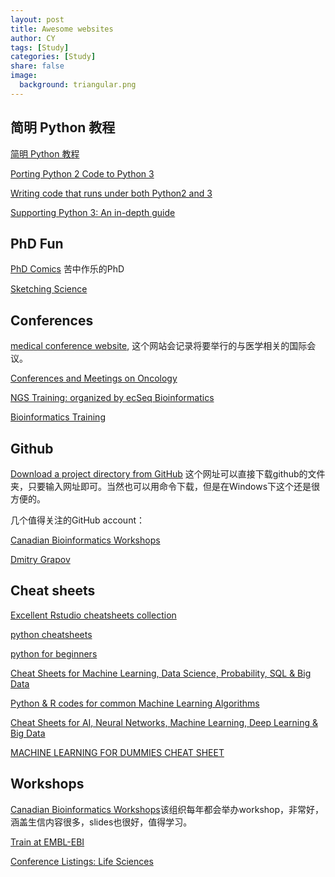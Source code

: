 ```yaml
---
layout: post
title: Awesome websites
author: CY
tags: [Study]
categories: [Study]
share: false
image:
  background: triangular.png 
---
```




## 简明 Python 教程

[简明 Python 教程](https://bop.mol.uno/)                                    

[Porting Python 2 Code to Python 3](https://docs.python.org/3/howto/pyporting.html)           

[Writing code that runs under both Python2 and 3](https://wiki.python.org/moin/PortingToPy3k/BilingualQuickRef)                                   

[Supporting Python 3: An in-depth guide](http://python3porting.com/)                              



## PhD Fun

[PhD Comics](http://phdcomics.com/) 苦中作乐的PhD                                             

[Sketching Science](https://sketchingscience.org/)       



## Conferences

[medical conference website](https://www.omicsonline.org/medical-conferences.php), 这个网站会记录将要举行的与医学相关的国际会议。

[Conferences and Meetings on Oncology](https://www.conference-service.com/conferences/oncology.html)               

[NGS Training: organized by ecSeq Bioinformatics](https://www.ecseq.com/training)            

[Bioinformatics Training](https://bioinfotraining.bio.cam.ac.uk/)



## Github

[Download a project directory from GitHub](https://minhaskamal.github.io/DownGit/#/home) 这个网址可以直接下载github的文件夹，只要输入网址即可。当然也可以用命令下载，但是在Windows下这个还是很方便的。

几个值得关注的GitHub account：

[Canadian Bioinformatics Workshops](https://github.com/bioinformatics-ca)           

[Dmitry Grapov](https://github.com/dgrapov)



## Cheat sheets

[Excellent Rstudio cheatsheets collection](https://www.rstudio.com/resources/cheatsheets/)                            

[python cheatsheets](https://www.datacamp.com/community/data-science-cheatsheets)             

[python for beginners](http://www.pythonforbeginners.com/cheatsheet/)   

[Cheat Sheets for Machine Learning, Data Science, Probability, SQL & Big Data](https://www.analyticsvidhya.com/blog/2017/02/top-28-cheat-sheets-for-machine-learning-data-science-probability-sql-big-data/)     

[Python & R codes for common Machine Learning Algorithms](https://www.analyticsvidhya.com/blog/2015/09/full-cheatsheet-machine-learning-algorithms/)              

[Cheat Sheets for AI, Neural Networks, Machine Learning, Deep Learning & Big Data](https://becominghuman.ai/cheat-sheets-for-ai-neural-networks-machine-learning-deep-learning-big-data-678c51b4b463)           

[MACHINE LEARNING FOR DUMMIES CHEAT SHEET](http://www.dummies.com/programming/big-data/data-science/machine-learning-dummies-cheat-sheet/)    



## Workshops

[Canadian Bioinformatics Workshops](https://bioinformatics.ca/)该组织每年都会举办workshop，非常好，涵盖生信内容很多，slides也很好，值得学习。

[Train at EMBL-EBI](https://www.ebi.ac.uk/training/handson)                      

[Conference Listings: Life Sciences](https://www.conference-service.com/conferences/life-sciences.html)                      

